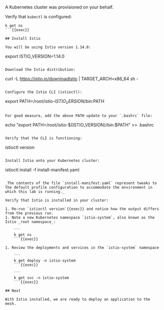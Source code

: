 A Kubernetes cluster was provisioned on your behalf.

Verify that `kubectl` is configured:

```
k get ns
```{{exec}}

## Install Istio

You will be using Istio version 1.14.0:

```
export ISTIO_VERSION=1.14.0
```{{exec}}

Download the Istio distribution:

```
curl -L https://istio.io/downloadIstio | TARGET_ARCH=x86_64 sh -
```{{exec}}

Configure the Istio CLI (istioctl):

```
export PATH=/root/istio-${ISTIO_VERSION}/bin:$PATH
```{{exec}}

For good measure, add the above PATH update to your `.bashrc` file:

```
echo "export PATH=/root/istio-${ISTIO_VERSION}/bin:\$PATH" >> .bashrc
```{{exec}}

Verify that the CLI is functioning:

```
istioctl version
```{{exec}}

Install Istio onto your Kubernetes cluster:

```
istioctl install -f install-manifest.yaml
```{{exec}}

_The contents of the file `install-manifest.yaml` represent tweaks to the default profile configuration to accommodate the environment in which this lab is running._

Verify that Istio is installed in your cluster:

1. Re-run `istioctl version`{{exec}} and notice how the output differs from the previous run.
1. Note a new Kubernetes namespace `istio-system`, also known as the Istio _root namespace_:

    ```
    k get ns
    ```{{exec}}

1. Review the deployments and services in the `istio-system` namespace

    ```
    k get deploy -n istio-system
    ```{{exec}}

    ```
    k get svc -n istio-system
    ```{{exec}}

## Next

With Istio installed, we are ready to deploy an application to the mesh.
